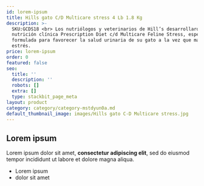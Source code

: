 ```yaml
---
id: lorem-ipsum
title: Hills gato C/D Multicare stress 4 Lb 1.8 Kg
description: >-
  SKU:GCDS18 <br> Los nutriólogos y veterinarios de Hill’s desarrollaron la
  nutrición clínica Prescription Diet c/d Multicare Feline Stress, especialmente
  formulada para favorecer la salud urinaria de su gato a la vez que maneja el
  estrés.
price: lorem-ipsum
order: 0
featured: false
seo:
  title: ''
  description: ''
  robots: []
  extra: []
  type: stackbit_page_meta
layout: product
category: category/category-mstdyun0a.md
default_thumbnail_image: images/Hills gato C-D Multicare stress.jpg
---
```

## Lorem ipsum

Lorem ipsum dolor sit amet, **consectetur adipiscing elit**, sed do eiusmod tempor incididunt ut labore et dolore magna aliqua.

- Lorem ipsum
- dolor sit amet